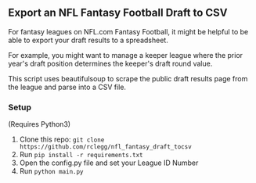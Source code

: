 ## Export an NFL Fantasy Football Draft to CSV

For fantasy leagues on NFL.com Fantasy Football, it might be helpful to be able to export your draft results to a spreadsheet.

For example, you might want to manage a keeper league where the prior year's draft position determines the keeper's draft round value.

This script uses beautifulsoup to scrape the public draft results page from the league and parse into a CSV file.

### Setup
(Requires Python3)

1. Clone this repo:
`git clone https://github.com/rclegg/nfl_fantasy_draft_tocsv`
2. Run `pip install -r requirements.txt`
3. Open the config.py file and set your League ID Number
4. Run `python main.py`

